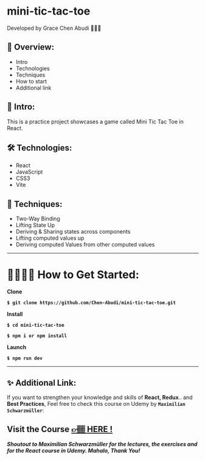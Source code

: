 # mini-tic-tac-toe

Developed by Grace Chen Abudi 👩🏽‍💻

## 📢 Overview:

- Intro
- Technologies
- Techniques
- How to start
- Additional link

## 🔎 Intro:

This is a practice project showcases a game called Mini Tic Tac Toe in React.

## 🛠️ Technologies:

- React
- JavaScript
- CSS3
- Vite

## 🔧 Techniques:

- Two-Way Binding
- Lifting State Up
- Deriving & Sharing states across components
- Lifting computed values up
- Deriving computed Values from other computed values

---

# **👩‍💻👨‍💻 How to Get Started**:

**Clone**

**`$ git clone https://github.com/Chen-Abudi/mini-tic-tac-toe.git`**

**Install**

**`$ cd mini-tic-tac-toe`**

**`$ npm i or npm install`**

**Launch**

**`$ npm run dev`**

---

## ✨ Additional Link:

If you want to strengthen your knowledge and skills of **React, Redux**.. and **Best Practices**, Feel free to check this course on Udemy by **`Maximilian Schwarzmüller`**:

## Visit the Course [&#128073;&#127997; **HERE !**](https://www.udemy.com/course/react-the-complete-guide-incl-redux/)

**_Shoutout to Maximilian Schwarzmüller for the lectures, the exercises and for the React course in Udemy. Mahalo, Thank You!_**
